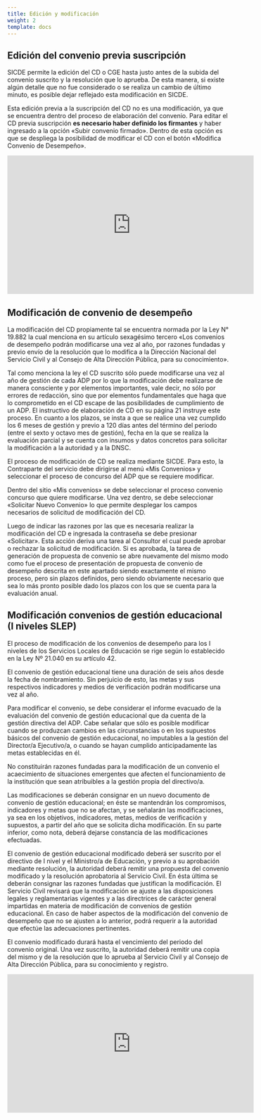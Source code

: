 ```yaml
---
title: Edición y modificación
weight: 2
template: docs
---
```

## Edición del convenio previa suscripción
SICDE permite la edición del CD o CGE hasta justo antes de la subida del convenio suscrito y la resolución que lo aprueba. De esta manera, si existe algún detalle que no fue considerado o se realiza un cambio de último minuto, es posible dejar reflejado esta modificación en SICDE.

Esta edición previa a la suscripción del CD no es una modificación, ya que se encuentra dentro del proceso de elaboración del convenio.
Para editar el CD previa suscripción **es necesario haber definido los firmantes** y haber ingresado a la opción «Subir convenio firmado». Dentro de esta opción es que se despliega la posibilidad de modificar el CD con el botón «Modifica Convenio de Desempeño».

<iframe width="560" height="315" src="https://www.youtube-nocookie.com/embed/nMAr3nK1w_Q" frameborder="0" allow="accelerometer; autoplay; clipboard-write; encrypted-media; gyroscope; picture-in-picture" allowfullscreen></iframe>

## Modificación de convenio de desempeño
La modificación del CD propiamente tal se encuentra normada por la Ley N° 19.882 la cual menciona en su artículo sexagésimo tercero «Los convenios de desempeño podrán modificarse una vez al año, por razones fundadas y previo envío de la resolución que lo modifica a la Dirección Nacional del Servicio Civil y al Consejo de Alta Dirección Pública, para su conocimiento».

Tal como menciona la ley el CD suscrito sólo puede modificarse una vez al año de gestión de cada ADP por lo que la modificación debe realizarse de manera consciente y por elementos importantes, vale decir, no sólo por errores de redacción, sino que por elementos fundamentales que haga que lo comprometido en el CD escape de las posibilidades de cumplimiento de un ADP. El instructivo de elaboración de CD en su página 21 instruye este proceso. En cuanto a los plazos, se insta a que se realice una vez cumplido los 6 meses de gestión y previo a 120 días antes del término del periodo (entre el sexto y octavo mes de gestión), fecha en la que se realiza la evaluación parcial y se cuenta con insumos y datos concretos para solicitar la modificación a la autoridad y a la DNSC.

El proceso de modificación de CD se realiza mediante SICDE. Para esto, la Contraparte del servicio debe dirigirse al menú «Mis Convenios» y seleccionar el proceso de concurso del ADP que se requiere modificar.

Dentro del sitio «Mis convenios» se debe seleccionar el proceso convenio concurso que quiere modificarse. Una vez dentro, se debe seleccionar «Solicitar Nuevo Convenio» lo que permite desplegar los campos necesarios de solicitud de modificación del CD. 

Luego de indicar las razones por las que es necesaria realizar la modificación del CD e ingresada la contraseña se debe presionar «Solicitar». Esta acción deriva una tarea al Consultor el cual puede aprobar o rechazar la solicitud de modificación. Si es aprobada, la tarea de generación de propuesta de convenio se abre nuevamente del mismo modo como fue el proceso de presentación de propuesta de convenio de desempeño descrita en este apartado siendo exactamente el mismo proceso, pero sin plazos definidos, pero siendo obviamente necesario que sea lo más pronto posible dado los plazos con los que se cuenta para la evaluación anual.

## Modificación convenios de gestión educacional (I niveles SLEP)

El proceso de modificación de los convenios de desempeño para los I niveles de los Servicios Locales de Educación se rige según lo establecido en la Ley Nº 21.040 en su artículo 42.

El convenio de gestión educacional tiene una duración de seis años desde la fecha de nombramiento. Sin perjuicio de esto, las metas y sus respectivos indicadores y medios de verificación podrán modificarse una vez al año.

Para modificar el convenio, se debe considerar el informe evacuado de la evaluación del convenio de gestión educacional que da cuenta de la gestión directiva del ADP. Cabe señalar que sólo es posible modificar cuando se produzcan cambios en las circunstancias o en los supuestos básicos del convenio de gestión educacional, no imputables a la gestión del Director/a Ejecutivo/a, o cuando se hayan cumplido anticipadamente las metas establecidas en él.

No constituirán razones fundadas para la modificación de un convenio el acaecimiento de situaciones emergentes que afecten el funcionamiento de la institución que sean atribuibles a la gestión propia del directivo/a.

Las modificaciones se deberán consignar en un nuevo documento de convenio de gestión educacional; en éste se mantendrán los compromisos, indicadores y metas que no se afectan, y se señalarán las modificaciones, ya sea en los objetivos, indicadores, metas, medios de verificación y supuestos, a partir del año que se solicita dicha modificación. En su parte inferior, como nota, deberá dejarse constancia de las modificaciones efectuadas.

El convenio de gestión educacional modificado deberá ser suscrito por el directivo de I nivel y el Ministro/a de Educación, y previo a su aprobación mediante resolución, la autoridad deberá remitir una propuesta del convenio modificado y la resolución aprobatoria al Servicio Civil. En ésta última se deberán consignar las razones fundadas que justifican la modificación.
El Servicio Civil revisará que la modificación se ajuste a las disposiciones legales y reglamentarias vigentes y a las directrices de carácter general impartidas en materia de modificación de convenios de gestión educacional. En caso de haber aspectos de la modificación del convenio de desempeño que no se ajusten a lo anterior, podrá requerir a la autoridad que efectúe las adecuaciones pertinentes.

El convenio modificado durará hasta el vencimiento del periodo del convenio original. Una vez suscrito, la autoridad deberá remitir una copia del mismo y de la resolución que lo aprueba al Servicio Civil y al Consejo de Alta Dirección Pública, para su conocimiento y registro.

<iframe width="560" height="315" src="https://www.youtube-nocookie.com/embed/ud8-b0Bu_lk" frameborder="0" allow="accelerometer; autoplay; clipboard-write; encrypted-media; gyroscope; picture-in-picture" allowfullscreen></iframe>